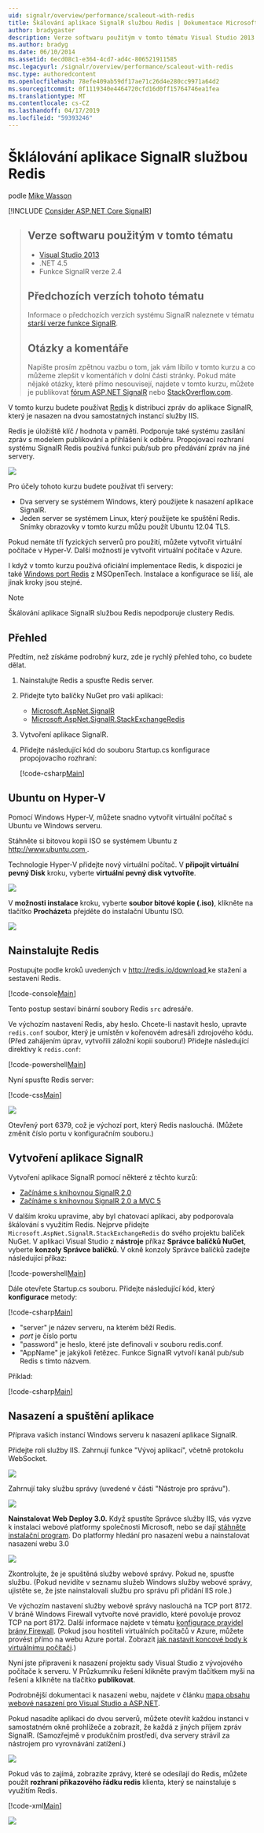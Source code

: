 ```yaml
---
uid: signalr/overview/performance/scaleout-with-redis
title: Škálování aplikace SignalR službou Redis | Dokumentace Microsoftu
author: bradygaster
description: Verze softwaru použitým v tomto tématu Visual Studio 2013 .NET 4.5 SignalR 2 předchozí verze tohoto tématu informace o předchozích verzích...
ms.author: bradyg
ms.date: 06/10/2014
ms.assetid: 6ecd08c1-e364-4cd7-ad4c-806521911585
msc.legacyurl: /signalr/overview/performance/scaleout-with-redis
msc.type: authoredcontent
ms.openlocfilehash: 78efe409ab59df17ae71c26d4e280cc9971a64d2
ms.sourcegitcommit: 0f1119340e4464720cfd16d0ff15764746ea1fea
ms.translationtype: MT
ms.contentlocale: cs-CZ
ms.lasthandoff: 04/17/2019
ms.locfileid: "59393246"
---
```

# <a name="signalr-scaleout-with-redis"></a>Šklálování aplikace SignalR službou Redis

podle [Mike Wasson](https://github.com/MikeWasson)

[!INCLUDE [Consider ASP.NET Core SignalR](~/includes/signalr/signalr-version-disambiguation.md)]

> ## <a name="software-versions-used-in-this-topic"></a>Verze softwaru použitým v tomto tématu
>
>
> - [Visual Studio 2013](https://my.visualstudio.com/Downloads?q=visual%20studio%202013)
> - .NET 4.5
> - Funkce SignalR verze 2.4
>
>
>
> ## <a name="previous-versions-of-this-topic"></a>Předchozích verzích tohoto tématu
>
> Informace o předchozích verzích systému SignalR naleznete v tématu [starší verze funkce SignalR](../older-versions/index.md).
>
> ## <a name="questions-and-comments"></a>Otázky a komentáře
>
> Napište prosím zpětnou vazbu o tom, jak vám líbilo v tomto kurzu a co můžeme zlepšit v komentářích v dolní části stránky. Pokud máte nějaké otázky, které přímo nesouvisejí, najdete v tomto kurzu, můžete je publikovat [fórum ASP.NET SignalR](https://forums.asp.net/1254.aspx/1?ASP+NET+SignalR) nebo [StackOverflow.com](http://stackoverflow.com/).


V tomto kurzu budete používat [Redis](http://redis.io/) k distribuci zpráv do aplikace SignalR, který je nasazen na dvou samostatných instancí služby IIS.

Redis je úložiště klíč / hodnota v paměti. Podporuje také systému zasílání zpráv s modelem publikování a přihlášení k odběru. Propojovací rozhraní systému SignalR Redis používá funkci pub/sub pro předávání zpráv na jiné servery.

![](scaleout-with-redis/_static/image1.png)

Pro účely tohoto kurzu budete používat tři servery:

- Dva servery se systémem Windows, který použijete k nasazení aplikace SignalR.
- Jeden server se systémem Linux, který použijete ke spuštění Redis. Snímky obrazovky v tomto kurzu můžu použít Ubuntu 12.04 TLS.

Pokud nemáte tří fyzických serverů pro použití, můžete vytvořit virtuální počítače v Hyper-V. Další možností je vytvořit virtuální počítače v Azure.

I když v tomto kurzu používá oficiální implementace Redis, k dispozici je také [Windows port Redis](https://github.com/MSOpenTech/redis) z MSOpenTech. Instalace a konfigurace se liší, ale jinak kroky jsou stejné.

> [!NOTE]
>
> Škálování aplikace SignalR službou Redis nepodporuje clustery Redis.


## <a name="overview"></a>Přehled

Předtím, než získáme podrobný kurz, zde je rychlý přehled toho, co budete dělat.

1. Nainstalujte Redis a spusťte Redis server.
2. Přidejte tyto balíčky NuGet pro vaši aplikaci:

    - [Microsoft.AspNet.SignalR](http://nuget.org/packages/Microsoft.AspNet.SignalR)
    - [Microsoft.AspNet.SignalR.StackExchangeRedis](https://www.nuget.org/packages/Microsoft.AspNet.SignalR.StackExchangeRedis)
    
3. Vytvoření aplikace SignalR.
4. Přidejte následující kód do souboru Startup.cs konfigurace propojovacího rozhraní:

    [!code-csharp[Main](scaleout-with-redis/samples/sample1.cs)]

## <a name="ubuntu-on-hyper-v"></a>Ubuntu on Hyper-V

Pomocí Windows Hyper-V, můžete snadno vytvořit virtuální počítač s Ubuntu ve Windows serveru.

Stáhněte si bitovou kopii ISO se systémem Ubuntu z [ http://www.ubuntu.com ](http://www.ubuntu.com/).

Technologie Hyper-V přidejte nový virtuální počítač. V **připojit virtuální pevný Disk** kroku, vyberte **virtuální pevný disk vytvoříte**.

![](scaleout-with-redis/_static/image2.png)

V **možnosti instalace** kroku, vyberte **soubor bitové kopie (.iso)**, klikněte na tlačítko **Procházet**a přejděte do instalační Ubuntu ISO.

![](scaleout-with-redis/_static/image3.png)

## <a name="install-redis"></a>Nainstalujte Redis

Postupujte podle kroků uvedených v [ http://redis.io/download ](http://redis.io/download) ke stažení a sestavení Redis.

[!code-console[Main](scaleout-with-redis/samples/sample2.cmd)]

Tento postup sestaví binární soubory Redis `src` adresáře.

Ve výchozím nastavení Redis, aby heslo. Chcete-li nastavit heslo, upravte `redis.conf` soubor, který je umístěn v kořenovém adresáři zdrojového kódu. (Před zahájením úprav, vytvořili záložní kopii souboru!) Přidejte následující direktivy k `redis.conf`:

[!code-powershell[Main](scaleout-with-redis/samples/sample3.ps1)]

Nyní spusťte Redis server:

[!code-css[Main](scaleout-with-redis/samples/sample4.css)]

![](scaleout-with-redis/_static/image4.png)

Otevřený port 6379, což je výchozí port, který Redis naslouchá. (Můžete změnit číslo portu v konfiguračním souboru.)

## <a name="create-the-signalr-application"></a>Vytvoření aplikace SignalR

Vytvoření aplikace SignalR pomocí některé z těchto kurzů:

- [Začínáme s knihovnou SignalR 2.0](../getting-started/tutorial-getting-started-with-signalr.md)
- [Začínáme s knihovnou SignalR 2.0 a MVC 5](../getting-started/tutorial-getting-started-with-signalr-and-mvc.md)

V dalším kroku upravíme, aby byl chatovací aplikaci, aby podporovala škálování s využitím Redis. Nejprve přidejte `Microsoft.AspNet.SignalR.StackExchangeRedis` do svého projektu balíček NuGet. V aplikaci Visual Studio z **nástroje** příkaz **Správce balíčků NuGet**, vyberte **konzoly Správce balíčků**. V okně konzoly Správce balíčků zadejte následující příkaz:

[!code-powershell[Main](scaleout-with-redis/samples/sample5.ps1)]

Dále otevřete Startup.cs souboru. Přidejte následující kód, který **konfigurace** metody:

[!code-csharp[Main](scaleout-with-redis/samples/sample6.cs)]

- "server" je název serveru, na kterém běží Redis.
- *port* je číslo portu
- "password" je heslo, které jste definovali v souboru redis.conf.
- "AppName" je jakýkoli řetězec. Funkce SignalR vytvoří kanál pub/sub Redis s tímto názvem.

Příklad:

[!code-csharp[Main](scaleout-with-redis/samples/sample7.cs)]

## <a name="deploy-and-run-the-application"></a>Nasazení a spuštění aplikace

Příprava vašich instancí Windows serveru k nasazení aplikace SignalR.

Přidejte roli služby IIS. Zahrnují funkce "Vývoj aplikací", včetně protokolu WebSocket.

![](scaleout-with-redis/_static/image5.png)

Zahrnují taky službu správy (uvedené v části "Nástroje pro správu").

![](scaleout-with-redis/_static/image6.png)

**Nainstalovat Web Deploy 3.0.** Když spustíte Správce služby IIS, vás vyzve k instalaci webové platformy společnosti Microsoft, nebo se dají [stáhněte instalační program](https://go.microsoft.com/fwlink/?LinkId=255386). Do platformy hledání pro nasazení webu a nainstalovat nasazení webu 3.0

![](scaleout-with-redis/_static/image7.png)

Zkontrolujte, že je spuštěná služby webové správy. Pokud ne, spusťte službu. (Pokud nevidíte v seznamu služeb Windows služby webové správy, ujistěte se, že jste nainstalovali službu pro správu při přidání IIS role.)

Ve výchozím nastavení služby webové správy naslouchá na TCP port 8172. V bráně Windows Firewall vytvořte nové pravidlo, které povoluje provoz TCP na port 8172. Další informace najdete v tématu [konfigurace pravidel brány Firewall](https://technet.microsoft.com/library/dd448559(WS.10).aspx). (Pokud jsou hostiteli virtuálních počítačů v Azure, můžete provést přímo na webu Azure portal. Zobrazit [jak nastavit koncové body k virtuálnímu počítači](https://azure.microsoft.com/documentation/articles/virtual-machines-set-up-endpoints/).)

Nyní jste připraveni k nasazení projektu sady Visual Studio z vývojového počítače k serveru. V Průzkumníku řešení klikněte pravým tlačítkem myši na řešení a klikněte na tlačítko **publikovat**.

Podrobnější dokumentaci k nasazení webu, najdete v článku [mapa obsahu webové nasazení pro Visual Studio a ASP.NET](../../../whitepapers/aspnet-web-deployment-content-map.md).

Pokud nasadíte aplikaci do dvou serverů, můžete otevřít každou instanci v samostatném okně prohlížeče a zobrazit, že každá z jiných příjem zpráv SignalR. (Samozřejmě v produkčním prostředí, dva servery strávil za nástrojem pro vyrovnávání zatížení.)

![](scaleout-with-redis/_static/image8.png)

Pokud vás to zajímá, zobrazíte zprávy, které se odesílají do Redis, můžete použít **rozhraní příkazového řádku redis** klienta, který se nainstaluje s využitím Redis.

[!code-xml[Main](scaleout-with-redis/samples/sample8.xml)]

![](scaleout-with-redis/_static/image9.png)
